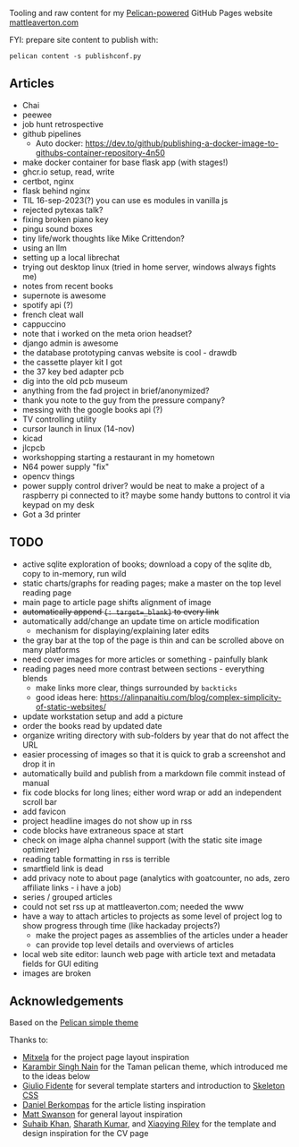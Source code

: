 Tooling and raw content for my [Pelican-powered](https://getpelican.com/) GitHub Pages website [mattleaverton.com](https://www.mattleaverton.com)

FYI: prepare site content to publish with:

    pelican content -s publishconf.py

## Articles
- Chai
- peewee
- job hunt retrospective
- github pipelines
    - Auto docker: https://dev.to/github/publishing-a-docker-image-to-githubs-container-repository-4n50
- make docker container for base flask app (with stages!)
- ghcr.io setup, read, write
- certbot, nginx
- flask behind nginx
- TIL 16-sep-2023(?) you can use es modules in vanilla js
- rejected pytexas talk?
- fixing broken piano key
- pingu sound boxes
- tiny life/work thoughts like Mike Crittendon?
- using an llm
- setting up a local librechat
- trying out desktop linux (tried in home server, windows always fights me)
- notes from recent books
- supernote is awesome
- spotify api (?)
- french cleat wall
- cappuccino
- note that i worked on the meta orion headset?
- django admin is awesome
- the database prototyping canvas website is cool  - drawdb
- the cassette player kit I got
- the 37 key bed adapter pcb
- dig into the old pcb museum
- anything from the fad project in brief/anonymized?
- thank you note to the guy from the pressure company?
- messing with the google books api (?)
- TV controlling utility
- cursor launch in linux (14-nov)
- kicad
- jlcpcb
- workshopping starting a restaurant in my hometown
- N64 power supply "fix"
- opencv things
- power supply control driver? would be neat to make a project of a raspberry pi connected to it? maybe some handy buttons to control it via keypad on my desk
- Got a 3d printer


## TODO
- active sqlite exploration of books; download a copy of the sqlite db, copy to in-memory, run wild
- static charts/graphs for reading pages; make a master on the top level reading page
- main page to article page shifts alignment of image
- ~~automatically append `{: target=_blank}` to every link~~
- automatically add/change an update time on article modification
    - mechanism for displaying/explaining later edits
- the gray bar at the top of the page is thin and can be scrolled above on many platforms
- need cover images for more articles or something - painfully blank
- reading pages need more contrast between sections - everything blends
    - make links more clear, things surrounded by `backticks`
    - good ideas here: https://alinpanaitiu.com/blog/complex-simplicity-of-static-websites/
- update workstation setup and add a picture
- order the books read by updated date
- organize writing directory with sub-folders by year that do not affect the URL
- easier processing of images so that it is quick to grab a screenshot and drop it in
- automatically build and publish from a markdown file commit instead of manual
- fix code blocks for long lines; either word wrap or add an independent scroll bar
- add favicon
- project headline images do not show up in rss
- code blocks have extraneous space at start
- check on image alpha channel support (with the static site image optimizer)
- reading table formatting in rss is terrible
- smartfield link is dead
- add privacy note to about page (analytics with goatcounter, no ads, zero affiliate links - i have a job)
- series / grouped articles
- could not set rss up at mattleaverton.com; needed the www
- have a way to attach articles to projects as some level of project log to show progress through time (like hackaday projects?)
    - make the project pages as assemblies of the articles under a header
    - can provide top level details and overviews of articles
- local web site editor: launch web page with article text and metadata fields for GUI editing
- images are broken

## Acknowledgements
Based on the [Pelican simple theme](https://github.com/getpelican/pelican/tree/master/pelican/themes/simple/templates)

Thanks to:
* [Mitxela](https://mitxela.com/projects/hardware) for the project page layout inspiration
* [Karambir Singh Nain](https://github.com/karambir/taman) for the Taman pelican theme, which introduced me to the ideas below
* [Giulio Fidente](https://github.com/gfidente/pelican-svbhack) for several template starters and introduction to [Skeleton CSS](http://getskeleton.com/)
* [Daniel Berkompas](https://blog.danielberkompas.com/) for the article listing inspiration
* [Matt Swanson](https://mdswanson.com/) for general layout inspiration
* [Suhaib Khan](https://github.com/suheb/resume), [Sharath Kumar](https://github.com/sharu725/online-cv), and [Xiaoying Riley](https://themes.3rdwavemedia.com/bootstrap-templates/resume/orbit-free-resume-cv-bootstrap-theme-for-developers/) for the template and design inspiration for the CV page